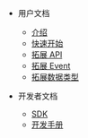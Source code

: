 - 用户文档
  - [介绍](zh-cn/user/introduce.md)
  - [快速开始](zh-cn/user/quick-start.md)
  - [拓展 API](zh-cn/user/enhance-api.md)
  - [拓展 Event](zh-cn/user/enhance-event.md)
  - [拓展数据类型](zh-cn/user/enhance-model.md)

- 开发者文档
  - [SDK](zh-cn/dev/sdk.md)
  - [开发手册](zh-cn/dev/developer.md)